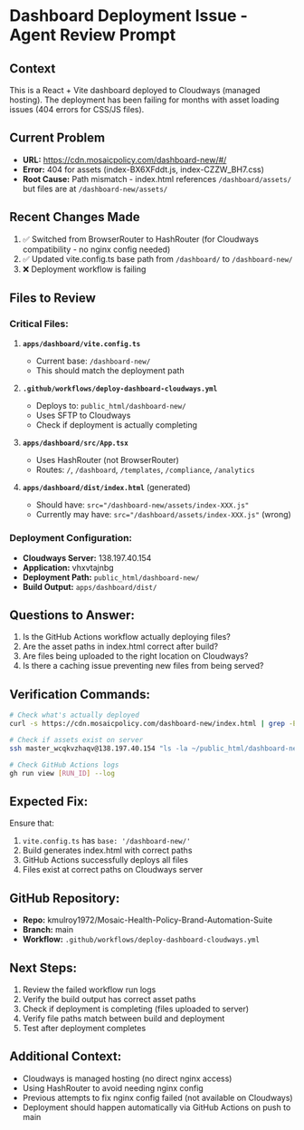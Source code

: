 # Dashboard Deployment Issue - Agent Review Prompt

## Context

This is a React + Vite dashboard deployed to Cloudways (managed hosting). The deployment has been failing for months with asset loading issues (404 errors for CSS/JS files).

## Current Problem

- **URL:** https://cdn.mosaicpolicy.com/dashboard-new/#/
- **Error:** 404 for assets (index-BX6XFddt.js, index-CZZW_BH7.css)
- **Root Cause:** Path mismatch - index.html references `/dashboard/assets/` but files are at `/dashboard-new/assets/`

## Recent Changes Made

1. ✅ Switched from BrowserRouter to HashRouter (for Cloudways compatibility - no nginx config needed)
2. ✅ Updated vite.config.ts base path from `/dashboard/` to `/dashboard-new/`
3. ❌ Deployment workflow is failing

## Files to Review

### Critical Files:

1. **`apps/dashboard/vite.config.ts`**
   - Current base: `/dashboard-new/`
   - This should match the deployment path

2. **`.github/workflows/deploy-dashboard-cloudways.yml`**
   - Deploys to: `public_html/dashboard-new/`
   - Uses SFTP to Cloudways
   - Check if deployment is actually completing

3. **`apps/dashboard/src/App.tsx`**
   - Uses HashRouter (not BrowserRouter)
   - Routes: `/`, `/dashboard`, `/templates`, `/compliance`, `/analytics`

4. **`apps/dashboard/dist/index.html`** (generated)
   - Should have: `src="/dashboard-new/assets/index-XXX.js"`
   - Currently may have: `src="/dashboard/assets/index-XXX.js"` (wrong)

### Deployment Configuration:

- **Cloudways Server:** 138.197.40.154
- **Application:** vhxvtajnbg
- **Deployment Path:** `public_html/dashboard-new/`
- **Build Output:** `apps/dashboard/dist/`

## Questions to Answer:

1. Is the GitHub Actions workflow actually deploying files?
2. Are the asset paths in index.html correct after build?
3. Are files being uploaded to the right location on Cloudways?
4. Is there a caching issue preventing new files from being served?

## Verification Commands:

```bash
# Check what's actually deployed
curl -s https://cdn.mosaicpolicy.com/dashboard-new/index.html | grep -E "src=|href="

# Check if assets exist on server
ssh master_wcqkvzhaqv@138.197.40.154 "ls -la ~/public_html/dashboard-new/assets/"

# Check GitHub Actions logs
gh run view [RUN_ID] --log
```

## Expected Fix:

Ensure that:

1. `vite.config.ts` has `base: '/dashboard-new/'`
2. Build generates index.html with correct paths
3. GitHub Actions successfully deploys all files
4. Files exist at correct paths on Cloudways server

## GitHub Repository:

- **Repo:** kmulroy1972/Mosaic-Health-Policy-Brand-Automation-Suite
- **Branch:** main
- **Workflow:** `.github/workflows/deploy-dashboard-cloudways.yml`

## Next Steps:

1. Review the failed workflow run logs
2. Verify the build output has correct asset paths
3. Check if deployment is completing (files uploaded to server)
4. Verify file paths match between build and deployment
5. Test after deployment completes

## Additional Context:

- Cloudways is managed hosting (no direct nginx access)
- Using HashRouter to avoid needing nginx config
- Previous attempts to fix nginx config failed (not available on Cloudways)
- Deployment should happen automatically via GitHub Actions on push to main
